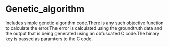 # Genetic_algorithm

Includes simple genetic algorithm code.There is any such objective function to calculate the error.The error is calculated using the groundtruth data and the output that is being generated using an obfuscated C code.The binary key is passed as paramters to the C code.
